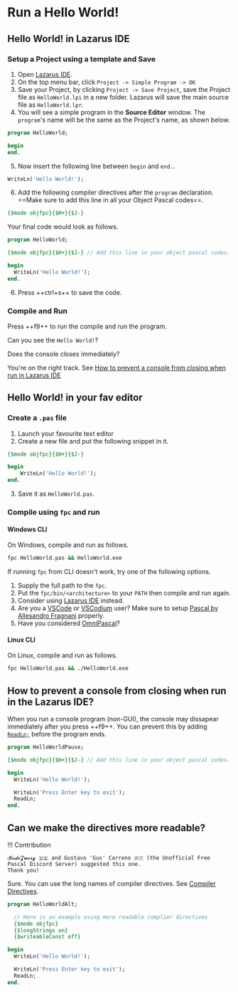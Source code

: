 # Run a Hello World!

## Hello World! in Lazarus IDE

### Setup a Project using a template and Save

1. Open [Lazarus IDE](https://www.lazarus-ide.org).
2. On the top menu bar, click `Project -> Simple Program -> OK`
3. Save your Project, by clicking `Project -> Save Project`, save the Project file as `HelloWorld.lpi` in a new folder. Lazarus will save the main source file as `HelloWorld.lpr`.
4. You will see a simple program in the **Source Editor** window. The `program`'s name will be the same as the Project's name, as shown below.

```pascal linenums="1"
program HelloWorld;

begin
end.
```

5. Now insert the following line between `begin` and `end.`.

```pascal
WriteLn('Hello World!');
```

6. Add the following compiler directives after the `program` declaration. ==Make sure to add this line in all your Object Pascal codes==. 

```pascal
{$mode objfpc}{$H+}{$J-}
```

Your final code would look as follows.

```pascal hl_lines="3 6" linenums="1"
program HelloWorld;

{$mode objfpc}{$H+}{$J-} // Add this line in your object pascal codes.

begin
  WriteLn('Hello World!');
end.
```

6. Press ++ctrl+s++ to save the code.

### Compile and Run

Press ++f9++ to run the compile and run the program.

Can you see the `Hello World!`? 

Does the console closes immediately?

You're on the right track. See [How to prevent a console from closing when run in Lazarus IDE](#how-to-prevent-a-console-from-closing-when-run-in-the-lazarus-ide)

## Hello World! in your fav editor

### Create a `.pas` file

1. Launch your favourite text editor
2. Create a new file and put the following snippet in it.

```pascal linenums="1"
{$mode objfpc}{$H+}{$J-} 

begin
    WriteLn('Hello World!');
end.
```

3. Save it as `HelloWorld.pas`.

### Compile using  `fpc` and run

#### Windows CLI

On Windows, compile and run as follows.

```bash
fpc HelloWorld.pas && HelloWorld.exe
```

If running `fpc` from CLI doesn't work, try one of the following options.

1. Supply the full path to the `fpc`.
2. Put the `fpc/bin/<architecture>` to your `PATH` then compile and run again.
3. Consider using [Lazarus IDE](https://www.lazarus-ide.org) instead.
4. Are you a [VSCode](https://code.visualstudio.com) or [VSCodium](https://vscodium.com) user? Make sure to setup [Pascal by Allesandro Fragnani](https://marketplace.visualstudio.com/items?itemName=alefragnani.pascal) properly.
5. Have you considered [OmniPascal](https://www.omnipascal.com)?

#### Linux  CLI

On Linux, compile and run as follows.

```bash
fpc HelloWorld.pas && ./HelloWorld.exe
```

## How to prevent a console from closing when run in the Lazarus IDE?

When you run a console program (non-GUI), the console may dissapear immediately after you press ++f9++. You can prevent this by adding [`ReadLn;`](https://www.freepascal.org/docs-html/rtl/system/readln.html) before the program ends.

```pascal hl_lines="9" linenums="1"
program HelloWorldPause;

{$mode objfpc}{$H+}{$J-} // Add this line in your object pascal codes.

begin
  WriteLn('Hello World!');

  WriteLn('Press Enter key to exit');
  ReadLn;
end.                      
```

## Can we make the directives more readable?

!!! Contribution

    𝓚𝓸𝓭𝓮𝓩𝔀𝓮𝓻𝓰 🇩🇪 and Gustavo 'Gus' Carreno 🇵🇹 (the Unofficial Free Pascal Discord Server) suggested this one.
    Thank you!

Sure. You can use the long names of compiler directives. See [Compiler Directives](https://www.freepascal.org/docs-html/prog/progch1.html#progse2.html). 

```pascal linenums="1" hl_lines="4-6"
program HelloWorldAlt;

  // Here is an example using more readable complier directives
  {$mode objfpc}
  {$longStrings on}
  {$writeableConst off}

begin
  WriteLn('Hello World!');

  WriteLn('Press Enter key to exit');
  ReadLn;
end.
```